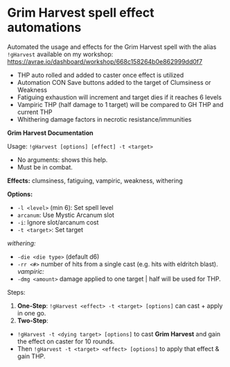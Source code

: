 # Grim Harvest spell effect automations

Automated the usage and effects for the Grim Harvest spell with the alias `!gHarvest` available on my workshop: https://avrae.io/dashboard/workshop/668c158264b0e862999dd0f7

- THP auto rolled and added to caster once effect is utilized
- Automation CON Save buttons added to the target of Clumsiness or Weakness
- Fatiguing exhaustion will increment and target dies if it reaches 6 levels
- Vampiric THP (half damage to 1 target) will be compared to GH THP and current THP
- Whithering damage factors in necrotic resistance/immunities

**Grim Harvest Documentation**

Usage: `!gHarvest [options] [effect] -t <target>`
- No arguments: shows this help.
- Must be in combat.

**Effects:** clumsiness, fatiguing, vampiric, weakness, withering

**Options:**
- `-l <level>` (min 6): Set spell level
- `arcanum`: Use Mystic Arcanum slot
- `-i`: Ignore slot/arcanum cost
- `-t <target>`: Set target

*withering:*
- `-die <die type>` (default d6) 
- `-rr <#>` number of hits from a single cast (e.g. hits with eldritch blast).
*vampiric:* 
- `-dmg <amount>` damage applied to one target | half will be used for THP.

Steps:
1. **One-Step**: `!gHarvest <effect> -t <target> [options]` can cast + apply in one go.
2. **Two-Step**: 
- `!gHarvest -t <dying target> [options]` to cast **Grim Harvest** and gain the effect on caster for 10 rounds.
- Then `!gHarvest -t <target> <effect> [options]` to apply that effect & gain THP.
